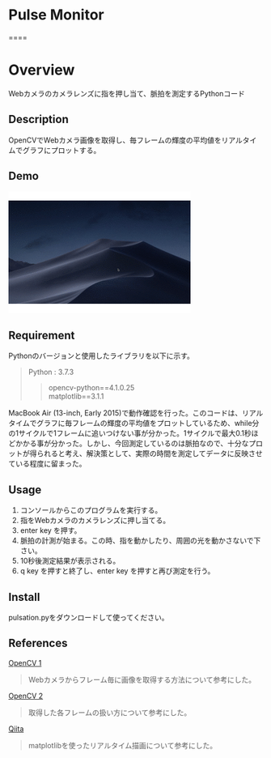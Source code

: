 # Pulse Monitor
====

# Overview

  Webカメラのカメラレンズに指を押し当て、脈拍を測定するPythonコード

## Description

  OpenCVでWebカメラ画像を取得し、毎フレームの輝度の平均値をリアルタイムでグラフにプロットする。

## Demo

  ![](https://github.com/Black-Field/PULSE-MONITOR/blob/master/file/demo.gif)

## Requirement

  Pythonのバージョンと使用したライブラリを以下に示す。
  > Python : 3.7.3
  >> opencv-python==4.1.0.25  
  >> matplotlib==3.1.1
  
  MacBook Air (13-inch, Early 2015)で動作確認を行った。このコードは、リアルタイムでグラフに毎フレームの輝度の平均値をプロットしているため、while分の1サイクルで1フレームに追いつけない事が分かった。1サイクルで最大0.1秒ほどかかる事が分かった。しかし、今回測定しているのは脈拍なので、十分なプロットが得られると考え、解決策として、実際の時間を測定してデータに反映させている程度に留まった。

## Usage

  1. コンソールからこのプログラムを実行する。
  2. 指をWebカメラのカメラレンズに押し当てる。
  3. enter key を押す。
  4. 脈拍の計測が始まる。この時、指を動かしたり、周囲の光を動かさないで下さい。
  5. 10秒後測定結果が表示される。
  6. q key を押すと終了し、enter key を押すと再び測定を行う。

## Install

  pulsation.pyをダウンロードして使ってください。

## References

  [OpenCV 1](http://labs.eecs.tottori-u.ac.jp/sd/Member/oyamada/OpenCV/html/py_tutorials/py_gui/py_video_display/py_video_display.html)
  > Webカメラからフレーム毎に画像を取得する方法について参考にした。
  
  [OpenCV 2](http://labs.eecs.tottori-u.ac.jp/sd/Member/oyamada/OpenCV/html/py_tutorials/py_gui/py_image_display/py_image_display.html)
  > 取得した各フレームの扱い方について参考にした。
  
  [Qiita](https://qiita.com/hausen6/items/b1b54f7325745ae43e47)
  > matplotlibを使ったリアルタイム描画について参考にした。
